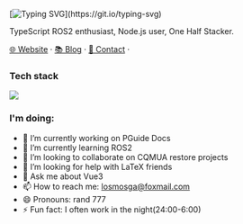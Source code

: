 [![Typing SVG](https://readme-typing-svg.demolab.com?font=JetBrains+Mono&duration=2000&pause=300&color=10F749&background=ED36FF00&multiline=true&repeat=false&width=450&height=100&lines=echo+hello......done;Hello%2C+I'm+rand777.;Glad+to+see+you+here.)](https://git.io/typing-svg)

TypeScript ROS2 enthusiast, Node.js user, One Half Stacker.

[🌐 Website](https://www.rand777.me) · [📚 Blog](https://rand777.me/blog) · [📇 Contact](mailto:losmosga@foxmail.com) ·


### Tech stack

<img src="https://skillicons.dev/icons?i=ts,nodejs,deno,react,vue,solidjs,astro,windicss,nextjs,nuxtjs,nestjs,electron,tauri,rust">



### I'm doing:

- 🔭 I’m currently working on PGuide Docs
- 🌱 I’m currently learning ROS2
- 👯 I’m looking to collaborate on CQMUA restore projects
- 🤔 I’m looking for help with LaTeX friends
- 💬 Ask me about Vue3
- 📫 How to reach me: losmosga@foxmail.com
- 😄 Pronouns: rand 777
- ⚡ Fun fact: I often work in the night(24:00-6:00)
